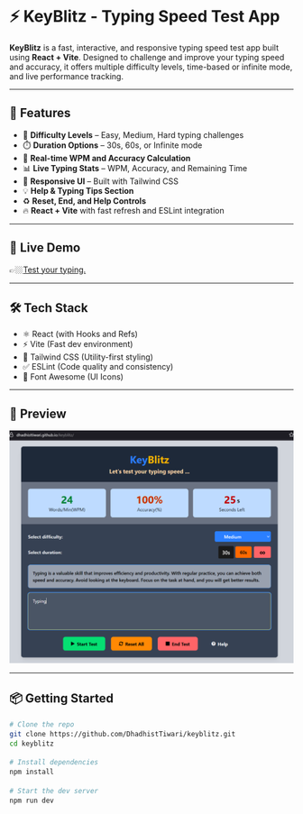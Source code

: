 # ⚡ KeyBlitz - Typing Speed Test App

**KeyBlitz** is a fast, interactive, and responsive typing speed test app built using **React + Vite**. Designed to challenge and improve your typing speed and accuracy, it offers multiple difficulty levels, time-based or infinite mode, and live performance tracking.

---

## 🚀 Features

- 🎯 **Difficulty Levels** – Easy, Medium, Hard typing challenges
- ⏱️ **Duration Options** – 30s, 60s, or Infinite mode
- 💬 **Real-time WPM and Accuracy Calculation**
- 📊 **Live Typing Stats** – WPM, Accuracy, and Remaining Time
- 🎨 **Responsive UI** – Built with Tailwind CSS
- 💡 **Help & Typing Tips Section**
- ♻️ **Reset, End, and Help Controls**
- 🔥 **React + Vite** with fast refresh and ESLint integration

---

## 🔗 Live Demo

👉🏼[Test your typing.](https://dhadhisttiwari.github.io/keyblitz//)

---

## 🛠️ Tech Stack

- ⚛️ React (with Hooks and Refs)
- ⚡ Vite (Fast dev environment)
- 💨 Tailwind CSS (Utility-first styling)
- ✅ ESLint (Code quality and consistency)
- 🎨 Font Awesome (UI Icons)

---
## 📸 Preview

![KeyBlitz Screenshot](preview.png)

---
## 📦 Getting Started

```bash
# Clone the repo
git clone https://github.com/DhadhistTiwari/keyblitz.git
cd keyblitz

# Install dependencies
npm install

# Start the dev server
npm run dev
